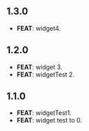 ## 1.3.0

 - **FEAT**: widget4.

## 1.2.0

 - **FEAT**: widget 3.
 - **FEAT**: widgetTest 2.

## 1.1.0

 - **FEAT**: widgetTest1.
 - **FEAT**: widget test to 0.

